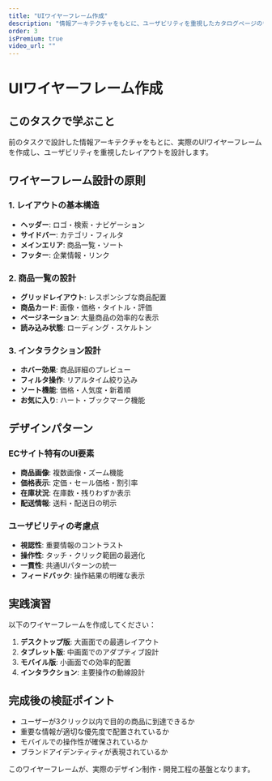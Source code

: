 ```yaml
---
title: "UIワイヤーフレーム作成"
description: "情報アーキテクチャをもとに、ユーザビリティを重視したカタログページのワイヤーフレームを作成します"
order: 3
isPremium: true
video_url: ""
---
```


# UIワイヤーフレーム作成

## このタスクで学ぶこと

前のタスクで設計した情報アーキテクチャをもとに、実際のUIワイヤーフレームを作成し、ユーザビリティを重視したレイアウトを設計します。

## ワイヤーフレーム設計の原則

### 1. レイアウトの基本構造
- **ヘッダー**: ロゴ・検索・ナビゲーション
- **サイドバー**: カテゴリ・フィルタ
- **メインエリア**: 商品一覧・ソート
- **フッター**: 企業情報・リンク

### 2. 商品一覧の設計
- **グリッドレイアウト**: レスポンシブな商品配置
- **商品カード**: 画像・価格・タイトル・評価
- **ページネーション**: 大量商品の効率的な表示
- **読み込み状態**: ローディング・スケルトン

### 3. インタラクション設計
- **ホバー効果**: 商品詳細のプレビュー
- **フィルタ操作**: リアルタイム絞り込み
- **ソート機能**: 価格・人気度・新着順
- **お気に入り**: ハート・ブックマーク機能

## デザインパターン

### ECサイト特有のUI要素
- **商品画像**: 複数画像・ズーム機能
- **価格表示**: 定価・セール価格・割引率
- **在庫状況**: 在庫数・残りわずか表示
- **配送情報**: 送料・配送日の明示

### ユーザビリティの考慮点
- **視認性**: 重要情報のコントラスト
- **操作性**: タッチ・クリック範囲の最適化
- **一貫性**: 共通UIパターンの統一
- **フィードバック**: 操作結果の明確な表示

## 実践演習

以下のワイヤーフレームを作成してください：

1. **デスクトップ版**: 大画面での最適レイアウト
2. **タブレット版**: 中画面でのアダプティブ設計
3. **モバイル版**: 小画面での効率的配置
4. **インタラクション**: 主要操作の動線設計

## 完成後の検証ポイント

- ユーザーが3クリック以内で目的の商品に到達できるか
- 重要な情報が適切な優先度で配置されているか
- モバイルでの操作性が確保されているか
- ブランドアイデンティティが表現されているか

このワイヤーフレームが、実際のデザイン制作・開発工程の基盤となります。